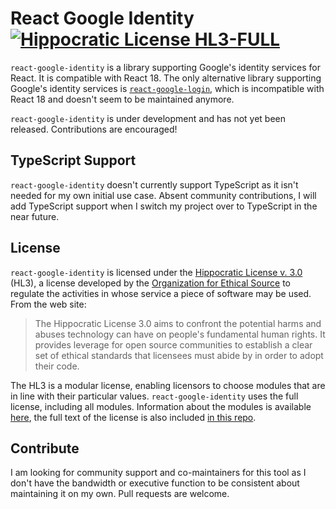 # React Google Identity [![Hippocratic License HL3-FULL](https://img.shields.io/static/v1?label=Hippocratic%20License&message=HL3-FULL&labelColor=5e2751&color=bc8c3d)](https://firstdonoharm.dev/version/3/0/full.html)

`react-google-identity` is a library supporting Google's identity services for React. It is compatible with React 18. The only alternative library supporting Google's identity services is [`react-google-login`](https://www.npmjs.com/package/react-google-login), which is incompatible with React 18 and doesn't seem to be maintained anymore.

`react-google-identity` is under development and has not yet been released. Contributions are encouraged!

## TypeScript Support

`react-google-identity` doesn't currently support TypeScript as it isn't needed for my own initial use case. Absent community contributions, I will add TypeScript support when I switch my project over to TypeScript in the near future.

## License

`react-google-identity` is licensed under the [Hippocratic License v. 3.0](https://firstdonoharm.dev/) (HL3), a license developed by the [Organization for Ethical Source](https://ethicalsource.dev/) to regulate the activities in whose service a piece of software may be used. From the web site:

> The Hippocratic License 3.0 aims to confront the potential harms and abuses technology can have on people's fundamental human rights. It provides leverage for open source communities to establish a clear set of ethical standards that licensees must abide by in order to adopt their code.

The HL3 is a modular license, enabling licensors to choose modules that are in line with their particular values. `react-google-identity` uses the full license, including all modules. Information about the modules is available [here](https://firstdonoharm.dev/build/), the full text of the license is also included [in this repo](/LICENSE.md).

## Contribute

I am looking for community support and co-maintainers for this tool as I don't have the bandwidth or executive function to be consistent about maintaining it on my own. Pull requests are welcome.